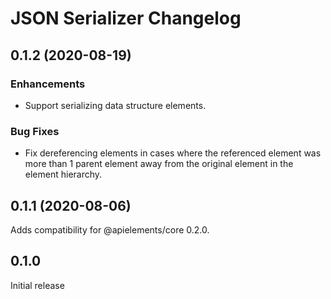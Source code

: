 # JSON Serializer Changelog

## 0.1.2 (2020-08-19)

### Enhancements

- Support serializing data structure elements.

### Bug Fixes

- Fix dereferencing elements in cases where the referenced element was more
  than 1 parent element away from the original element in the element
  hierarchy.

## 0.1.1 (2020-08-06)

Adds compatibility for @apielements/core 0.2.0.

## 0.1.0

Initial release
